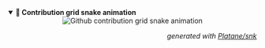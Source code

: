 <details open>
  <summary><b>🐍 Contribution grid snake animation</b></summary>

  <div align="center">
    <picture>
      <img src="./dist/github-contribution-grid-snake.svg" alt="Github contribution grid snake animation">
    </picture>
  </div>
  <div align="right">

  *generated with [Platane/snk](https://github.com/Platane/snk)*
  </div>
